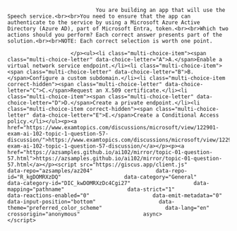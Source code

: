 <p class="card-text">
							
								You are building an app that will use the Speech service.<br><br>You need to ensure that the app can authenticate to the service by using a Microsoft Azure Active Directory (Azure AD), part of Microsoft Entra, token.<br><br>Which two actions should you perform? Each correct answer presents part of the solution.<br><br>NOTE: Each correct selection is worth one point.
							
						</p><ul><li class="multi-choice-item"><span class="multi-choice-letter" data-choice-letter="A">A.</span>Enable a virtual network service endpoint.</li><li class="multi-choice-item"><span class="multi-choice-letter" data-choice-letter="B">B.</span>Configure a custom subdomain.</li><li class="multi-choice-item correct-hidden"><span class="multi-choice-letter" data-choice-letter="C">C.</span>Request an X.509 certificate.</li><li class="multi-choice-item"><span class="multi-choice-letter" data-choice-letter="D">D.</span>Create a private endpoint.</li><li class="multi-choice-item correct-hidden"><span class="multi-choice-letter" data-choice-letter="E">E.</span>Create a Conditional Access policy.</li></ul><p><a href="https://www.examtopics.com/discussions/microsoft/view/122901-exam-ai-102-topic-1-question-57-discussion/">https://www.examtopics.com/discussions/microsoft/view/122901-exam-ai-102-topic-1-question-57-discussion/</a></p><p><a href="https://azsamples.github.io/ai102/mirror/topic-01-question-57.html">https://azsamples.github.io/ai102/mirror/topic-01-question-57.html</a></p><script src="https://giscus.app/client.js"                    data-repo="azsamples/az204"                    data-repo-id="R_kgDOMRXzDQ"                    data-category="General"                    data-category-id="DIC_kwDOMRXzDc4Cgi27"                    data-mapping="pathname"                    data-strict="1"                    data-reactions-enabled="0"                    data-emit-metadata="0"                    data-input-position="bottom"                    data-theme="preferred_color_scheme"                    data-lang="en"                    crossorigin="anonymous"                    async>                    </script>